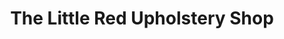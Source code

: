 ---
title: "The Little Red Upholstery Shop"
url: /great-yarmouth/the-little-red-upholstery-shop/
shop: sewing
---